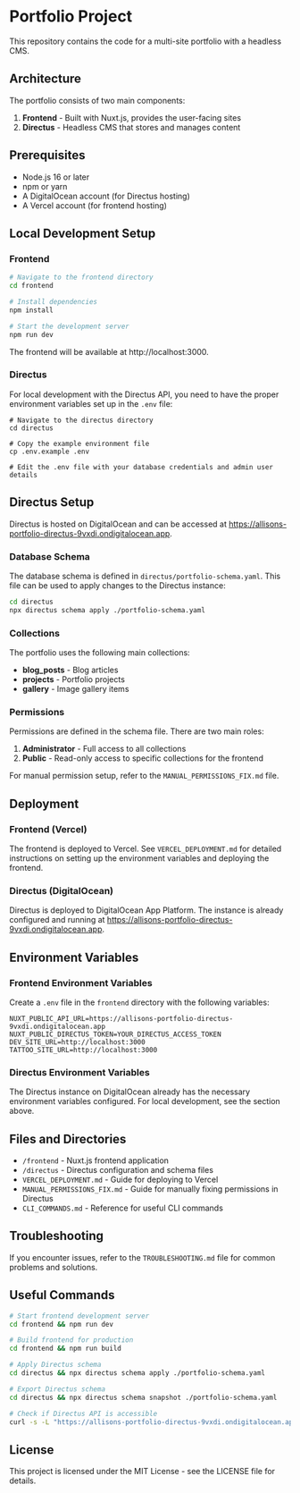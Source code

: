 # Portfolio Project

This repository contains the code for a multi-site portfolio with a headless CMS.

## Architecture

The portfolio consists of two main components:

1. **Frontend** - Built with Nuxt.js, provides the user-facing sites
2. **Directus** - Headless CMS that stores and manages content

## Prerequisites

- Node.js 16 or later
- npm or yarn
- A DigitalOcean account (for Directus hosting)
- A Vercel account (for frontend hosting)

## Local Development Setup

### Frontend

```bash
# Navigate to the frontend directory
cd frontend

# Install dependencies
npm install

# Start the development server
npm run dev
```

The frontend will be available at http://localhost:3000.

### Directus

For local development with the Directus API, you need to have the proper environment variables set up in the `.env` file:

```
# Navigate to the directus directory
cd directus

# Copy the example environment file
cp .env.example .env

# Edit the .env file with your database credentials and admin user details
```

## Directus Setup

Directus is hosted on DigitalOcean and can be accessed at https://allisons-portfolio-directus-9vxdi.ondigitalocean.app.

### Database Schema

The database schema is defined in `directus/portfolio-schema.yaml`. This file can be used to apply changes to the Directus instance:

```bash
cd directus
npx directus schema apply ./portfolio-schema.yaml
```

### Collections

The portfolio uses the following main collections:

- **blog_posts** - Blog articles
- **projects** - Portfolio projects
- **gallery** - Image gallery items

### Permissions

Permissions are defined in the schema file. There are two main roles:

1. **Administrator** - Full access to all collections
2. **Public** - Read-only access to specific collections for the frontend

For manual permission setup, refer to the `MANUAL_PERMISSIONS_FIX.md` file.

## Deployment

### Frontend (Vercel)

The frontend is deployed to Vercel. See `VERCEL_DEPLOYMENT.md` for detailed instructions on setting up the environment variables and deploying the frontend.

### Directus (DigitalOcean)

Directus is deployed to DigitalOcean App Platform. The instance is already configured and running at https://allisons-portfolio-directus-9vxdi.ondigitalocean.app.

## Environment Variables

### Frontend Environment Variables

Create a `.env` file in the `frontend` directory with the following variables:

```
NUXT_PUBLIC_API_URL=https://allisons-portfolio-directus-9vxdi.ondigitalocean.app
NUXT_PUBLIC_DIRECTUS_TOKEN=YOUR_DIRECTUS_ACCESS_TOKEN
DEV_SITE_URL=http://localhost:3000
TATTOO_SITE_URL=http://localhost:3000
```

### Directus Environment Variables

The Directus instance on DigitalOcean already has the necessary environment variables configured. For local development, see the section above.

## Files and Directories

- `/frontend` - Nuxt.js frontend application
- `/directus` - Directus configuration and schema files
- `VERCEL_DEPLOYMENT.md` - Guide for deploying to Vercel
- `MANUAL_PERMISSIONS_FIX.md` - Guide for manually fixing permissions in Directus
- `CLI_COMMANDS.md` - Reference for useful CLI commands

## Troubleshooting

If you encounter issues, refer to the `TROUBLESHOOTING.md` file for common problems and solutions.

## Useful Commands

```bash
# Start frontend development server
cd frontend && npm run dev

# Build frontend for production
cd frontend && npm run build

# Apply Directus schema
cd directus && npx directus schema apply ./portfolio-schema.yaml

# Export Directus schema
cd directus && npx directus schema snapshot ./portfolio-schema.yaml

# Check if Directus API is accessible
curl -s -L "https://allisons-portfolio-directus-9vxdi.ondigitalocean.app/items/blog_posts?access_token=YOUR_TOKEN" | head -20
```

## License

This project is licensed under the MIT License - see the LICENSE file for details.
